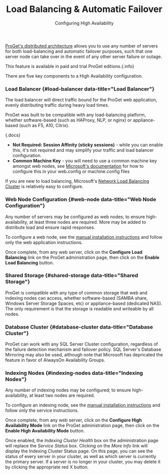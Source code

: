 ﻿---
title: Load Balancing & Automatic Failover
subtitle: Configuring High Availability
sequence: 400
keywords: proget, installation
show-headings-in-nav: true
---
[ProGet's distributed architecture](../core-concepts/high-availability#architecture) allows you to use any number of servers for both load-balancing and automatic failover purposes, such that one server node 			can take over in the event of any other server failure or outage.

This feature is available in paid and trial ProGet editions.{.info}

There are five key components to a High Availability configuration.

### Load Balancer {#load-balancer data-title="Load Balancer"}

The load balancer will direct traffic bound for the ProGet web application, evenly distributing traffic during heavy load times.

ProGet was built to be compatible with any load-balancing platform, whether software-based (such as HAProxy, NLP, or nginx) or appliance-based (such as F5, A10, Citrix).

{.docs}
- **Not Required: Session Affinity (sticky sessions)** - while you can enable this, it's not required
  and may simplify your traffic and load balancer configuration.
-  **Common Machine Key** - you will need to use a common machine key amongst web nodes, see [Microsoft's documentation](https://msdn.microsoft.com/library/w8h3skw9(v=vs.100).aspx) for how to configure this in your web.config or machine.config files

If you are new to load balancing, Microsoft's [Network Load Balancing Cluster](https://technet.microsoft.com/en-us/library/cc771008.aspx) is relatively easy to configure.

### Web Node Configuration {#web-node data-title="Web Node Configuration"}

Any number of servers may be configured as web nodes; to ensure high-availability, at least three nodes are required. More may be added to distribute load and ensure rapid responses.

To configure a web node, see the [manual installation instructions](/support/documentation/proget/installation/manual) and follow only the web application instructions.

Once complete, from any web server, click on the **Configure Load Balancing** link on the ProGet administration page, then click on the **Enable Load Balancing** button.

### Shared Storage {#shared-storage data-title="Shared Storage"}

ProGet is compatible with any type of common storage that web and indexing nodes can access, whether software-based (SAMBA share, Windows Server Storage Spaces, etc) or appliance-based (dedicated NAS). The only requirement is that the storage is readable and writeable by all nodes.

### Database Cluster {#database-cluster data-title="Database Cluster"}

ProGet can work with any SQL Server Cluster configuration, regardless of the failure detection mechanism and failover policy. SQL Server's Database Mirroring may also be used, although note that Microsoft has depricated the feature in favor of AlwaysOn Availability Groups.

### Indexing Nodes {#indexing-nodes data-title="Indexing Nodes"}

Any number of indexing nodes may be configured; to ensure high-availability, at least two nodes are required.

To configure an indexing node, see the [manual installation instructions](/support/documentation/proget/installation/manual) and follow only the service instructions.

Once complete, from any web server, click on the **Configure High Availability Mode** link on the ProGet administration page, then click on the **Enable High Availability Mode** button.

Once enabled, the *Indexing Cluster Health* box on the administration page will replace
the *Service Status* box. Clicking on the *More Info* link will display the
Indexing Cluster Status page. On this page, you can see the status of every server in your
cluster, as well as which server is currently the primary server. If a server is no longer
in your cluster, you may delete it by clicking the appropriate red X button.
